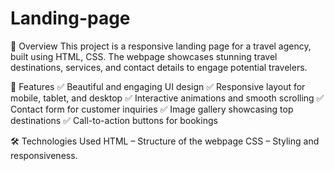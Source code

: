 # Landing-page
📌 Overview
This project is a responsive landing page for a travel agency, built using HTML, CSS. The webpage showcases stunning travel destinations, services, and contact details to engage potential travelers.

🎯 Features
✅ Beautiful and engaging UI design
✅ Responsive layout for mobile, tablet, and desktop
✅ Interactive animations and smooth scrolling
✅ Contact form for customer inquiries
✅ Image gallery showcasing top destinations
✅ Call-to-action buttons for bookings

🛠️ Technologies Used
HTML – Structure of the webpage
CSS – Styling and responsiveness.
